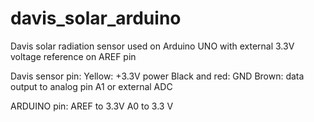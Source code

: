 # davis_solar_arduino
Davis solar radiation sensor used on Arduino UNO with external 3.3V voltage reference on AREF pin

Davis sensor pin:
  Yellow: +3.3V power
  Black and red: GND
  Brown: data output to analog pin A1 or external ADC

ARDUINO pin:
  AREF to 3.3V
  A0 to 3.3 V
  
